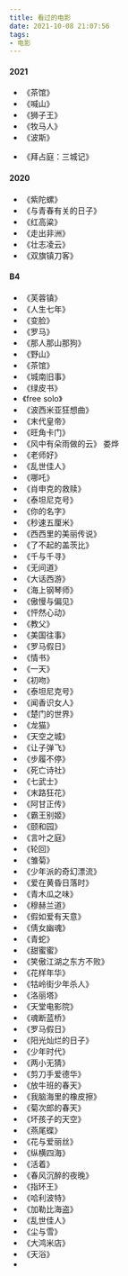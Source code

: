 ```yaml
---
title: 看过的电影
date: 2021-10-08 21:07:56
tags:
- 电影
---
```


#### 2021
- 《茶馆》
- 《喊山》
- 《狮子王》
- 《牧马人》
- 《波斯》
<!-- more -->
- 《拜占庭：三城记》

#### 2020
- 《紫陀螺》
- 《与青春有关的日子》
- 《红高粱》
- 《走出非洲》
- 《壮志凌云》
- 《双旗镇刀客》

#### B4
- 《芙蓉镇》
- 《人生七年》
- 《变脸》
- 《罗马》
- 《那人那山那狗》
- 《野山》
- 《茶馆》
- 《城南旧事》
- 《绿皮书》
- 《free solo》
- 《波西米亚狂想曲》
- 《末代皇帝》
- 《旺角卡门》
- 《风中有朵雨做的云》 娄烨
- 《老师好》
- 《乱世佳人》
- 《哪吒》
- 《肖申克的救赎》
- 《泰坦尼克号》
- 《你的名字》
- 《秒速五厘米》
- 《西西里的美丽传说》
- 《了不起的盖茨比》
- 《千与千寻》
- 《无间道》
- 《大话西游》
- 《海上钢琴师》
- 《傲慢与偏见》
- 《怦然心动》
- 《教父》
- 《美国往事》
- 《罗马假日》
- 《情书》
- 《一天》
- 《初吻》
- 《泰坦尼克号》
- 《闻香识女人》
- 《楚门的世界》
- 《龙猫》
- 《天空之城》
- 《让子弹飞》
- 《步履不停》
- 《死亡诗社》
- 《七武士》
- 《末路狂花》
- 《阿甘正传》
- 《霸王别姬》
- 《颐和园》
- 《言叶之庭》
- 《轮回》
- 《雏菊》
- 《少年派的奇幻漂流》
- 《爱在黄昏日落时》
- 《青木瓜之味》
- 《穆赫兰道》
- 《假如爱有天意》
- 《倩女幽魂》
- 《青蛇》
- 《甜蜜蜜》
- 《笑傲江湖之东方不败》
- 《花样年华》
- 《牯岭街少年杀人》
- 《洛丽塔》
- 《天堂电影院》
- 《魂断蓝桥》
- 《罗马假日》
- 《阳光灿烂的日子》
- 《少年时代》
- 《两小无猜》
- 《剪刀手爱德华》
- 《放牛班的春天》
- 《我脑海里的橡皮擦》
- 《菊次郎的春天》
- 《坏孩子的天空》
- 《燕尾蝶》
- 《花与爱丽丝》
- 《纵横四海》
- 《活着》
- 《春风沉醉的夜晚》
- 《指环王》
- 《哈利波特》
- 《加勒比海盗》
- 《乱世佳人》
- 《尘与雪》
- 《大鸿米店》
- 《天浴》
- 
